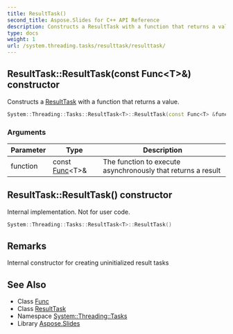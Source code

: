 ```yaml
---
title: ResultTask()
second_title: Aspose.Slides for C++ API Reference
description: Constructs a ResultTask with a function that returns a value.
type: docs
weight: 1
url: /system.threading.tasks/resulttask/resulttask/
---
```

## ResultTask::ResultTask(const Func\<T\>\&) constructor


Constructs a [ResultTask](../) with a function that returns a value.

```cpp
System::Threading::Tasks::ResultTask<T>::ResultTask(const Func<T> &function)
```


### Arguments

| Parameter | Type | Description |
| --- | --- | --- |
| function | const [Func](../../../system/func/)\<T\>\& | The function to execute asynchronously that returns a result |

## ResultTask::ResultTask() constructor


Internal implementation. Not for user code.

```cpp
System::Threading::Tasks::ResultTask<T>::ResultTask()
```

## Remarks


Internal constructor for creating uninitialized result tasks 
## See Also

* Class [Func](../../../system/func/)
* Class [ResultTask](../)
* Namespace [System::Threading::Tasks](../../)
* Library [Aspose.Slides](../../../)